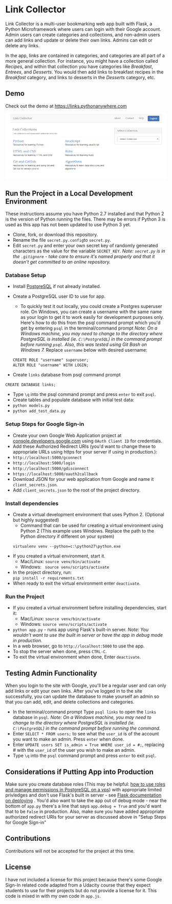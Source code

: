 # Link Collector

Link Collector is a multi-user bookmarking web app built with Flask, a Python Microframework where users can login with their Google account. Admin users can create categories and collections, and non-admin users can add links and update or delete their own links. Admins can edit or delete any links.

In the app, links are contained in categories, and categories are all part of a more general collection. For instance, you might have a collection called <em>Recipes</em>, and within that collection you have categories like <em>Breakfast</em>, <em>Entrees</em>, and <em>Desserts</em>. You would then add links to breakfast recipes in the <em>Breakfast</em> category, and links to desserts in the <em>Desserts</em> category, etc.

## Demo

Check out the demo at https://links.pythonanywhere.com

![Link Collector Screenshot](screenshots/link-collector.png)

## Run the Project in a Local Development Environment

These instructions assume you have Python 2.7 installed and that Python 2 is the version of Python running the files. There may be errors if Python 3 is used as this app has not been updated to use Python 3 yet.

* Clone, fork, or download this repository.
* Rename the file `secret.py.config`to `secret.py`.
* Edit `secret.py` and enter your own secret key of randomly generated characters as the value for the variable `SECRET_KEY`. _Note: `secret.py` is in the `.gitignore` - take care to ensure it's named properly and that it doesn't get committed to an online repository._


### Database Setup

* Install [PostgreSQL](https://www.postgresql.org/) if not already installed.
* Create a PostgreSQL user ID to use for app. 
  * To quickly test it out locally, you could create a Postgres superuser role. On Windows, you can create a username with the same name as your login to get it to work easily for development purposes only. Here's how to do this from the psql command prompt which you'd get by entering `psql` in the terminal/command prompt _Note: On a Windows machine, you may need to change to the directory where PostgreSQL is installed (ie. `C:\PostgreSQL`) in the command prompt before running `psql`. Also, this was tested using Git Bash on Windows 7._
  Replace `username` below with desired username:

   ```
   CREATE ROLE "username" superuser;
   ALTER ROLE "username" WITH LOGIN;
   ```
* Create `links` database from psql command prompt 
```
CREATE DATABASE links;
```
* Type `\q` into the psql command prompt and press `enter` to exit `psql`.
* Create tables and populate database with initial test data:
 * `python models.py` 
 * `python add_test_data.py`
 
### Setup Steps for Google Sign-in
* Create your own Google Web Application project at [console.developers.google.com](https://console.developers.google.com) using `OAuth Client ID` for credentials.
* Add these Authorized Redirect URIs (you'd want to change these to appropriate URLs using https for your server if using in production.):
 * `http://localhost:5000/gconnect`
 * `http://localhost:5000/login`
 * `http://localhost:5000/gdisconnect`
 * `https://localhost:5000/oauth2callback`
* Download JSON for your web application from Google and name it `client_secrets.json`.
* Add `client_secrets.json` to the root of the project directory.

### Install dependencies
* Create a virtual development environment that uses Python 2. (Optional but highly suggested)
  * Command that can be used for creating a virtual environment using Python 2 (This example uses Windows. Replace the path to the Python directory if different on your system)
  ```
  virtualenv venv --python=c:\python27\python.exe
  ```
* If you created a virtual environment, start it.
  * Mac/Linux: `source venv/bin/activate`
  * Windows: ` source venv/scripts/activate`
* In the project directory, run:  
`pip install -r requirements.txt`
* When ready to exit the virtual environment enter `deactivate`.

### Run the Project
* If you created a virtual environment before installing dependencies, start it:
  * Mac/Linux: `source venv/bin/activate`
  * Windows: `source venv/scripts/activate`
* `python app.py` - runs app using Flask's built-in server. _Note: You wouldn't want to use the built in server or have the app in debug mode in production._
* In a web browser, go to `http://localhost:5000` to use the app.
* To stop the server when done, press `CTRL-C`.
* To exit the virtual environment when done, Enter `deactivate`.

## Testing Admin Functionality
When you login to the site with Google, you'll be a regular user and can only add links or edit your own links. After you've logged in to the site successfully, you can update the database to make yourself an admin so that you can add, edit, and delete collections and categories.

* In the terminal/command prompt Type `psql links` to open the `links` database in `psql`. _Note: On a Windows machine, you may need to change to the directory where PostgreSQL is installed (ie. `C:\PostgreSQL`) in the command prompt before running the command._
* Enter `SELECT * FROM users;` to see what the `user_id` is of the account you want to make an admin. Press `enter` when done.
* Enter `UPDATE users SET is_admin = True WHERE user_id = #;`, replacing # with the `user_id` of the user you wish to make an admin. 
* Type `\q` into the `psql` command prompt and press `enter` to exit `psql`.

## Considerations if Putting App into Production

Make sure you create database roles (This may be helpful: [how to use roles and manage permissions in PostgreSQL on a vps]( https://www.digitalocean.com/community/tutorials/how-to-use-roles-and-manage-grant-permissions-in-postgresql-on-a-vps--2)) with appropriate limited privledges and don't use Flask's built in server - see [Flask documentation on deploying](http://flask.pocoo.org/docs/1.0/deploying/) . You'd also want to take the app out of debug mode - near the bottom of `app.py` there's a line that says `app.debug = True` and you'd want that to be `False` in production. Also, make sure you have added appropriate authorized redirect URIs for your server as discussed above in "Setup Steps for Google Sign-in"

## Contributions

Contributions will not be accepted for the project at this time.

## License

I have not included a license for this project because there's some Google Sign-In related code adapted from a Udacity course that they expect students to use for their projects but do not provide a license for it. This code is mixed in with my own code in `app.js`. 
